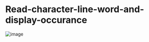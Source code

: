 # Read-character-line-word-and-display-occurance

![image](https://user-images.githubusercontent.com/46570973/177212441-fbc7cd8e-c27b-4173-a00e-741a5ca51fc0.png)
